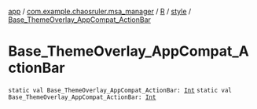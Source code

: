 [app](../../../index.md) / [com.example.chaosruler.msa_manager](../../index.md) / [R](../index.md) / [style](index.md) / [Base_ThemeOverlay_AppCompat_ActionBar](.)

# Base_ThemeOverlay_AppCompat_ActionBar

`static val Base_ThemeOverlay_AppCompat_ActionBar: `[`Int`](https://kotlinlang.org/api/latest/jvm/stdlib/kotlin/-int/index.html)
`static val Base_ThemeOverlay_AppCompat_ActionBar: `[`Int`](https://kotlinlang.org/api/latest/jvm/stdlib/kotlin/-int/index.html)